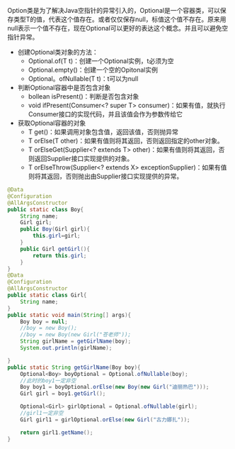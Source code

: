 Option类是为了解决Java空指针的异常引入的，Optional是一个容器类，可以保存类型T的值，代表这个值存在。或者仅仅保存null，标值这个值不存在。原来用null表示一个值不存在，现在Optional可以更好的表达这个概念。并且可以避免空指针异常。

- 创建Optional类对象的方法：
  - Optional.of(T t)：创建一个Optional实例，t必须为空
  - Optional.empty()：创建一个空的Opitonal实例
  - Optional。ofNullable(T t)：t可以为null
- 判断Optional容器中是否包含对象
  - bollean isPresent()：判断是否包含对象
  - void ifPresent(Consumer<? super T> consumer)：如果有值，就执行Consumer接口的实现代码，并且该值会作为参数传给它
- 获取Optional容器的对象
  - T get()：如果调用对象包含值，返回该值，否则抛异常
  - T orElse(T other)：如果有值则将其返回，否则返回指定的other对象。
  - T orElseGet(Supplier<? extends T> other)：如果有值则将其返回，否则返回Supplier接口实现提供的对象。
  - T orElseThrow(Supplier<? extends X> exceptionSupplier)：如果有值则将其返回，否则抛出由Supplier接口实现提供的异常。

```java
@Data
@Configuration
@AllArgsConstructor
public static class Boy{
    String name;
    Girl girl;
    public Boy(Girl girl){
        this.girl=girl;
    }
    public Girl getGirl(){
        return this.girl;
    }
}
@Data
@Configuration
@AllArgsConstructor
public static class Girl{
    String name;
}
public static void main(String[] args){
    Boy boy = null;
    //boy = new Boy();
    //boy = new Boy(new Girl("苍老师"));
    String girlName = getGirlName(boy);
    System.out.println(girlName);

}
public static String getGirlName(Boy boy){
    Optional<Boy> boyOptional = Optional.ofNullable(boy);
    //此时的boy1一定非空
    Boy boy1 = boyOptional.orElse(new Boy(new Girl("迪丽热巴")));
    Girl girl = boy1.getGirl();

    Optional<Girl> girlOptional = Optional.ofNullable(girl);
    //girl1一定非空
    Girl girl1 = girlOptional.orElse(new Girl("古力娜扎"));

    return girl1.getName();
}
```

